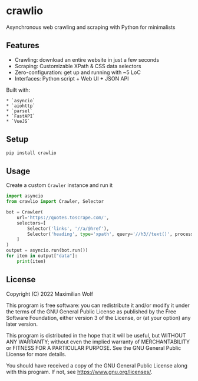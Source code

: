 # crawlio
Asynchronous web crawling and scraping with Python for minimalists

## Features

- Crawling: download an entire website in just a few seconds
- Scraping: Customizable XPath & CSS data selectors
- Zero-configuration: get up and running with ~5 LoC
- Interfaces: Python script + Web UI + JSON API

Built with:

    * `asyncio`
    * `aiohttp`
    * `parsel`
    * `FastAPI`
    * `VueJS`

## Setup
```bash
pip install crawlio
```

## Usage

Create a custom `Crawler` instance and run it

```python
import asyncio
from crawlio import Crawler, Selector

bot = Crawler(
    url='https://quotes.toscrape.com/',
    selectors=[
        Selector('links', '//a/@href'),
        Selector('heading', type='xpath', query='//h3//text()', process=lambda items: ' '.join(items))
    ]
)
output = asyncio.run(bot.run())
for item in output["data"]:
    print(item)
```

## License
Copyright (C) 2022  Maximilian Wolf

This program is free software: you can redistribute it and/or modify
it under the terms of the GNU General Public License as published by
the Free Software Foundation, either version 3 of the License, or
(at your option) any later version.

This program is distributed in the hope that it will be useful,
but WITHOUT ANY WARRANTY; without even the implied warranty of
MERCHANTABILITY or FITNESS FOR A PARTICULAR PURPOSE.  See the
GNU General Public License for more details.

You should have received a copy of the GNU General Public License
along with this program.  If not, see <https://www.gnu.org/licenses/>.
